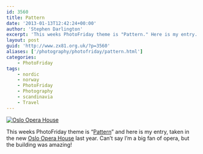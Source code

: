 ```yaml
---
id: 3560
title: Pattern
date: '2013-01-13T12:42:24+00:00'
author: 'Stephen Darlington'
excerpt: 'This weeks PhotoFriday theme is "Pattern." Here is my entry.'
layout: post
guid: 'http://www.zx81.org.uk/?p=3560'
aliases: ['/photography/photofriday/pattern.html']
categories:
    - PhotoFriday
tags:
    - nordic
    - norway
    - PhotoFriday
    - Photography
    - scandinavia
    - Travel
---
```


[![Oslo Opera House](https://i0.wp.com/farm9.staticflickr.com/8294/7574199000_24a89544c6.jpg?resize=500%2C333)](http://www.flickr.com/photos/stephendarlington/7574199000/ "Oslo Opera House by stephendarlington, on Flickr")

This weeks PhotoFriday theme is “[Pattern](http://www.photofriday.com/archives/challenge/001254.php)” and here is my entry, taken in the new [Oslo Opera House](/travel/oslo.html "Oslo") last year. Can’t say I’m a big fan of opera, but the building was amazing!